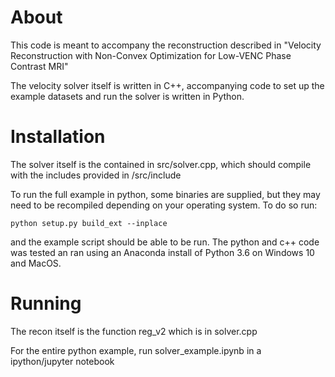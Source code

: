 # About
This code is meant to accompany the reconstruction described in "Velocity Reconstruction with Non-Convex Optimization for Low-VENC Phase Contrast MRI"

The velocity solver itself is written in C++, accompanying code to set up the example datasets and run the solver is written in Python.

# Installation

The solver itself is the contained in src/solver.cpp, which should compile with the includes provided in /src/include

To run the full example in python, some binaries are supplied, but they may need to be recompiled depending on your operating system.  To do so run:
```
python setup.py build_ext --inplace
```
and the example script should be able to be run.  The python and c++ code was tested an ran using an Anaconda install of Python 3.6 on Windows 10 and MacOS.

# Running

The recon itself is the function reg_v2 which is in solver.cpp

For the entire python example, run solver_example.ipynb in a ipython/jupyter notebook
